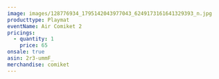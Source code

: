 ```yaml
---
image: images/128776934_1795142043977043_6249173161641329393_n.jpg
producttype: Playmat
eventName: Air Comiket 2
pricings:
  - quantity: 1
    price: 65
onsale: true
asin: 2r3-ummF_
merchandise: comiket
---
```

